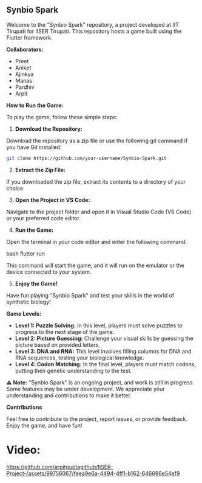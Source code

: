 ## Synbio Spark

Welcome to the "Synbio Spark" repository, a project developed at IIT Tirupati for IISER Tirupati. This repository hosts a game built using the Flutter framework.

**Collaborators:**

* Preet
* Aniket
* Ajinkya
* Manas
* Pardhiv
* Arpit

**How to Run the Game:**

To play the game, follow these simple steps:

1. **Download the Repository:**

Download the repository as a zip file or use the following git command if you have Git installed:

```bash
git clone https://github.com/your-username/Synbio-Spark.git
```

2. **Extract the Zip File:**

If you downloaded the zip file, extract its contents to a directory of your choice.

3. **Open the Project in VS Code:**

Navigate to the project folder and open it in Visual Studio Code (VS Code) or your preferred code editor.

4. **Run the Game:**

Open the terminal in your code editor and enter the following command:

bash
flutter run


This command will start the game, and it will run on the emulator or the device connected to your system.

5. **Enjoy the Game!**

Have fun playing "Synbio Spark" and test your skills in the world of synthetic biology!

**Game Levels:**

* **Level 1: Puzzle Solving:** In this level, players must solve puzzles to progress to the next stage of the game.
* **Level 2: Picture Guessing:** Challenge your visual skills by guessing the picture based on provided letters.
* **Level 3: DNA and RNA:** This level involves filling columns for DNA and RNA sequences, testing your biological knowledge.
* **Level 4: Codon Matching:** In the final level, players must match codons, putting their genetic understanding to the test.

**⚠️ Note:** "Synbio Spark" is an ongoing project, and work is still in progress. Some features may be under development. We appreciate your understanding and contributions to make it better.

**Contributions**

Feel free to contribute to the project, report issues, or provide feedback. Enjoy the game, and have fun!

# Video: 


https://github.com/arpitguptagithub/IISER-Project-/assets/99756067/feea9e6a-4494-4ff1-b162-646696e54ef9


